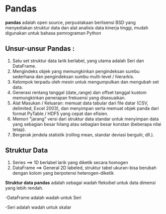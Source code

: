 # Pandas
**pandas** adalah  open source, perpustakaan berlisensi BSD yang menyediakan struktur data dan alat analisis data kinerja tinggi, mudah digunakan untuk bahasa pemrograman Python

## Unsur-unsur Pandas :
1. Satu set struktur data larik berlabel, yang utama adalah Seri dan DataFrame.
2. Mengindeks objek yang memungkinkan pengindeksan sumbu sederhana dan pengindeksan sumbu multi-level / hierarkis.
3. Kelompok terpadu oleh mesin untuk mengumpulkan dan mengubah set data.
4. Generasi rentang tanggal (date_range) dan offset tanggal kustom memungkinkan penerapan frekuensi yang disesuaikan.
5. Alat Masukan / Keluaran: memuat data tabular dari file datar (CSV, delimited, Excel 2003), dan menyimpan serta memuat objek panda dari format PyTable / HDF5 yang cepat dan efisien.
6. Memori "jarang" versi dari struktur data standar untuk menyimpan data yang sebagian besar hilang atau sebagian besar konstan (beberapa nilai tetap).
7. Bergerak jendela statistik (rolling mean, standar deviasi bergulir, dll.).

## Struktur Data
1. Series ==> 	1D berlabel larik yang diketik secara homogen
2. DataFrame ==> General 2D labeled, struktur tabel ukuran-bisa berubah dengan kolom yang berpotensi heterogen-diketik

**Struktur data pandas** adalah sebagai wadah fleksibel untuk data dimensi yang lebih rendah. 

-DataFrame adalah wadah untuk Seri

-Seri adalah wadah untuk skalar
